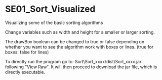 # SE01_Sort_Visualized
Visualizing some of the basic sorting algorithms

Change variables such as width and height for a smaller or larger sorting.

The drawBox boolean can be changed to true or false depending on whether you want to see the algorithm work with boxes or lines. (true for boxes: false for lines)

To directly run the program go to: Sort\Sort_xxxx\dist\Sort_xxxx.jar following "View Raw". It will then proceed to download the jar file, which is directly executable.

